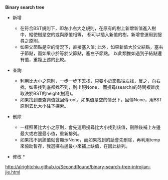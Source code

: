**Binary search tree**

* 新增

  * 在符合BST規則下，即左小右大之規則，在原有的樹上新增新值進入樹中，縱使樹是空的或與原值相等，
  都可以插入新值的樹，新增會運用到搜尋之原則。
  * 如果父節點是空的情況下，直接塞入值; 此外，如果新值大於父結點，塞右子節點，而如果小於等於父節點，塞左子節點。
  以此類推如遇到子結點還有值，重複上述的比較。


* 查詢
  * 利用比大小之原則，一步一步下去找，只要小於節點往左找，反之，向右找，如果找到底都找不到，則出現None，
  而搜尋(search)的時間複雜度取決於BST的height(樹高)。
  * 如果找到要查詢值就回傳root，如果值是空的情況下，回傳None，用BST原則去比大小往下探索。

* 刪除
  * 一樣照著比大小之原則，會先運用搜尋比大小找到該值，刪除後補上左邊最大或右邊最小值，重新排列。
  * 如果找不到該值就會顯示None，而如果找到的話會先刪除，再利用temp來協助暫存，我選擇右邊最小來補上缺值，在因此排列。

* 修改
  * 


http://alrightchiu.github.io/SecondRound/binary-search-tree-introjian-jie.html
